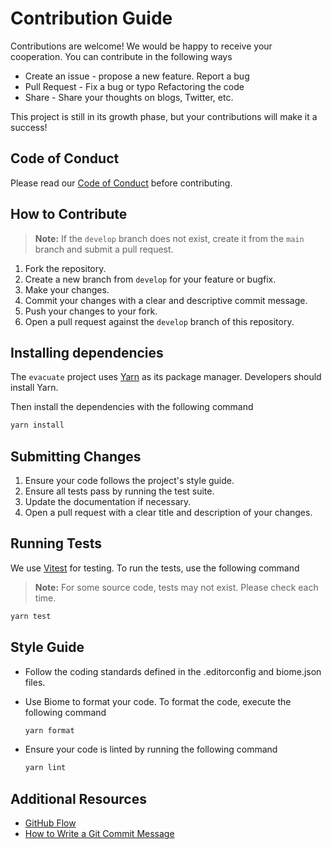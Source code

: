 # Contribution Guide

Contributions are welcome! We would be happy to receive your cooperation. You can contribute in the following ways

- Create an issue - propose a new feature. Report a bug
- Pull Request - Fix a bug or typo Refactoring the code
- Share - Share your thoughts on blogs, Twitter, etc.

This project is still in its growth phase, but your contributions will make it a success!

## Code of Conduct

Please read our [Code of Conduct](CODE_OF_CONDUCT.md) before contributing.

## How to Contribute

> **Note:** If the `develop` branch does not exist, create it from the `main` branch and submit a pull request.

1. Fork the repository.
2. Create a new branch from `develop` for your feature or bugfix.
3. Make your changes.
4. Commit your changes with a clear and descriptive commit message.
5. Push your changes to your fork.
6. Open a pull request against the `develop` branch of this repository.

## Installing dependencies

The `evacuate` project uses [Yarn](https://yarnpkg.com/) as its package manager. Developers should install Yarn.

Then install the dependencies with the following command

```bash
yarn install
```

## Submitting Changes

1. Ensure your code follows the project's style guide.
2. Ensure all tests pass by running the test suite.
3. Update the documentation if necessary.
4. Open a pull request with a clear title and description of your changes.

## Running Tests

We use [Vitest](https://vitest.dev/) for testing. To run the tests, use the following command

> **Note:** For some source code, tests may not exist. Please check each time.

```bash
yarn test
```

## Style Guide

- Follow the coding standards defined in the .editorconfig and biome.json files.
- Use Biome to format your code. To format the code, execute the following command

  ```bash
  yarn format
  ```

- Ensure your code is linted by running the following command

  ```bash
  yarn lint
  ```

## Additional Resources

- [GitHub Flow](https://guides.github.com/introduction/flow/)
- [How to Write a Git Commit Message](https://chris.beams.io/posts/git-commit/)
